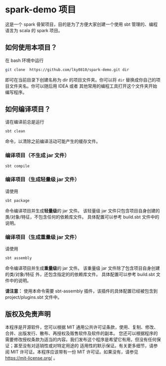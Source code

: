 # spark-demo 项目

这是一个 spark 骨架项目，目的是为了方便大家创建一个使用 sbt 管理的、编程语言为 scala 的 spark 项目。


## 如何使用本项目？
在 bash 环境中运行
```bash
git clone  https://github.com/lky0810/spark-demo.git dir
```
即可在当前目录下创建名称为 dir 的项目文件夹。你可以将 `dir` 替换成你自己的项目文件夹名。你可以随后用 IDEA 或者
其他常用的编程工具打开这个文件夹开始编写程序。


## 如何编译项目？
请在编译前总是运行 
```bash
sbt clean 
```
命令，以清除之前编译活动可能产生的缓存文件。

### 编译项目（不生成 jar 文件）
```bash
sbt compile
```

### 编译项目（生成轻量级 jar 文件）
请使用
```bash
sbt package
```
命令编译项目并生成**轻量级**的 jar 文件。 该轻量级 jar 文件只包含项目自身创建的类/对象/特征，不包含任何的依赖库文件。
具体配置可以参考 build.sbt 文件中的说明。

### 编译项目（生成重量级 jar 文件）
请使用
```bash
sbt assembly
```
命令编译项目并生成**重量级**的 jar 文件。 该重量级 jar 文件除了包含项目自身创建的类/对象/特征 外，还包含指定的的依赖库文件。
具体配置可以参考 build.sbt 文件中的说明。

**请注意：** 使用本命令需要 sbt-assembly 插件，该插件的具体配置已经被包含到 project/plugins.sbt 文件中。


## 版权及免责声明
本程序是开源软件，您可以根据 MIT 通用公共许可证条款，使用、复制、修改、合并、出版发行、散布、再授权及贩售软件及软件的副本。
您还可以根据程序的需要修改授权条款为适当的内容。我们发布这个程序是希望它有用，但没有任何保证；甚至没有对适销性或对特定用途的
适用性的默示保证。有关更多细节，请参阅 MIT 许可证。本程序应该带有一份 MIT 许可证。如果没有，请参见
https://mit-license.org/ 。